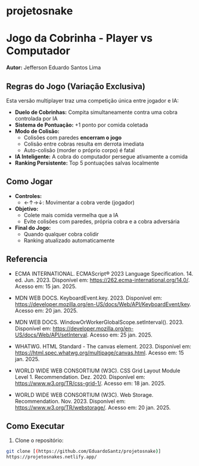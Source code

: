 # projetosnake

# Jogo da Cobrinha - Player vs Computador

**Autor:** Jefferson Eduardo Santos Lima

## Regras do Jogo (Variação Exclusiva)

Esta versão multiplayer traz uma competição única entre jogador e IA:
- **Duelo de Cobrinhas:** Compita simultaneamente contra uma cobra controlada por IA
- **Sistema de Pontuação:** +1 ponto por comida coletada
- **Modo de Colisão:** 
  - Colisões com paredes **encerram o jogo**
  - Colisão entre cobras resulta em derrota imediata
  - Auto-colisão (morder o próprio corpo) é fatal
- **IA Inteligente:** A cobra do computador persegue ativamente a comida
- **Ranking Persistente:** Top 5 pontuações salvas localmente

##  Como Jogar
- **Controles:**
  - ←↑→↓: Movimentar a cobra verde (jogador)
- **Objetivo:**
  - Colete mais comida vermelha que a IA
  - Evite colisões com paredes, própria cobra e a cobra adversária
- **Final do Jogo:**
  - Quando qualquer cobra colidir
  - Ranking atualizado automaticamente

## Referencia

- ECMA INTERNATIONAL. ECMAScript® 2023 Language Specification. 14. ed. Jun. 2023. Disponível em: https://262.ecma-international.org/14.0/. Acesso em: 15 jan. 2025.

- MDN WEB DOCS. KeyboardEvent.key. 2023. Disponível em: https://developer.mozilla.org/en-US/docs/Web/API/KeyboardEvent/key. Acesso em: 20 jan. 2025.

- MDN WEB DOCS. WindowOrWorkerGlobalScope.setInterval(). 2023. Disponível em: https://developer.mozilla.org/en-US/docs/Web/API/setInterval. Acesso em: 25 jan. 2025.

- WHATWG. HTML Standard - The canvas element. 2023. Disponível em: https://html.spec.whatwg.org/multipage/canvas.html. Acesso em: 15 jan. 2025.

- WORLD WIDE WEB CONSORTIUM (W3C). CSS Grid Layout Module Level 1. Recommendation. Dez. 2020. Disponível em: https://www.w3.org/TR/css-grid-1/. Acesso em: 18 jan. 2025.

- WORLD WIDE WEB CONSORTIUM (W3C). Web Storage. Recommendation. Nov. 2023. Disponível em: https://www.w3.org/TR/webstorage/. Acesso em: 20 jan. 2025. 

## Como Executar
1. Clone o repositório:
```bash
git clone [(https://github.com/EduardoSantz/projetosnake)]
https://projetosnakes.netlify.app/
